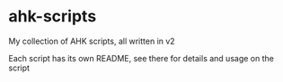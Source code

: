 # ahk-scripts

My collection of AHK scripts, all written in v2

Each script has its own README, see there for details and usage on the script